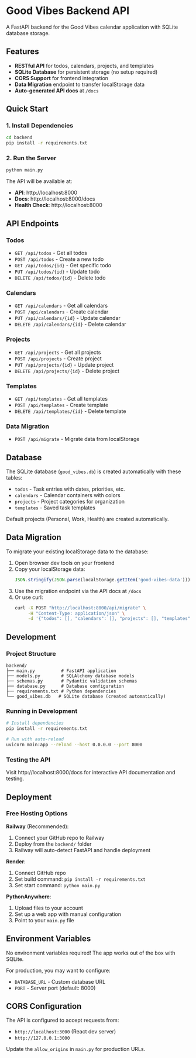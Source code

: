 # Good Vibes Backend API

A FastAPI backend for the Good Vibes calendar application with SQLite database storage.

## Features

- **RESTful API** for todos, calendars, projects, and templates
- **SQLite Database** for persistent storage (no setup required)
- **CORS Support** for frontend integration  
- **Data Migration** endpoint to transfer localStorage data
- **Auto-generated API docs** at `/docs`

## Quick Start

### 1. Install Dependencies

```bash
cd backend
pip install -r requirements.txt
```

### 2. Run the Server

```bash
python main.py
```

The API will be available at:
- **API**: http://localhost:8000
- **Docs**: http://localhost:8000/docs
- **Health Check**: http://localhost:8000

## API Endpoints

### Todos
- `GET /api/todos` - Get all todos
- `POST /api/todos` - Create a new todo
- `GET /api/todos/{id}` - Get specific todo
- `PUT /api/todos/{id}` - Update todo
- `DELETE /api/todos/{id}` - Delete todo

### Calendars
- `GET /api/calendars` - Get all calendars
- `POST /api/calendars` - Create calendar
- `PUT /api/calendars/{id}` - Update calendar
- `DELETE /api/calendars/{id}` - Delete calendar

### Projects
- `GET /api/projects` - Get all projects
- `POST /api/projects` - Create project
- `PUT /api/projects/{id}` - Update project
- `DELETE /api/projects/{id}` - Delete project

### Templates
- `GET /api/templates` - Get all templates
- `POST /api/templates` - Create template
- `DELETE /api/templates/{id}` - Delete template

### Data Migration
- `POST /api/migrate` - Migrate data from localStorage

## Database

The SQLite database (`good_vibes.db`) is created automatically with these tables:
- `todos` - Task entries with dates, priorities, etc.
- `calendars` - Calendar containers with colors
- `projects` - Project categories for organization
- `templates` - Saved task templates

Default projects (Personal, Work, Health) are created automatically.

## Data Migration

To migrate your existing localStorage data to the database:

1. Open browser dev tools on your frontend
2. Copy your localStorage data:
   ```js
   JSON.stringify(JSON.parse(localStorage.getItem('good-vibes-data')))
   ```
3. Use the migration endpoint via the API docs at `/docs`
4. Or use curl:
   ```bash
   curl -X POST "http://localhost:8000/api/migrate" \
        -H "Content-Type: application/json" \
        -d '{"todos": [], "calendars": [], "projects": [], "templates": []}'
   ```

## Development

### Project Structure
```
backend/
├── main.py          # FastAPI application
├── models.py        # SQLAlchemy database models  
├── schemas.py       # Pydantic validation schemas
├── database.py      # Database configuration
├── requirements.txt # Python dependencies
└── good_vibes.db   # SQLite database (created automatically)
```

### Running in Development
```bash
# Install dependencies
pip install -r requirements.txt

# Run with auto-reload
uvicorn main:app --reload --host 0.0.0.0 --port 8000
```

### Testing the API
Visit http://localhost:8000/docs for interactive API documentation and testing.

## Deployment

### Free Hosting Options

**Railway** (Recommended):
1. Connect your GitHub repo to Railway
2. Deploy from the `backend/` folder
3. Railway will auto-detect FastAPI and handle deployment

**Render**:
1. Connect GitHub repo
2. Set build command: `pip install -r requirements.txt`
3. Set start command: `python main.py`

**PythonAnywhere**:
1. Upload files to your account
2. Set up a web app with manual configuration
3. Point to your `main.py` file

## Environment Variables

No environment variables required! The app works out of the box with SQLite.

For production, you may want to configure:
- `DATABASE_URL` - Custom database URL
- `PORT` - Server port (default: 8000)

## CORS Configuration

The API is configured to accept requests from:
- `http://localhost:3000` (React dev server)
- `http://127.0.0.1:3000`

Update the `allow_origins` in `main.py` for production URLs. 